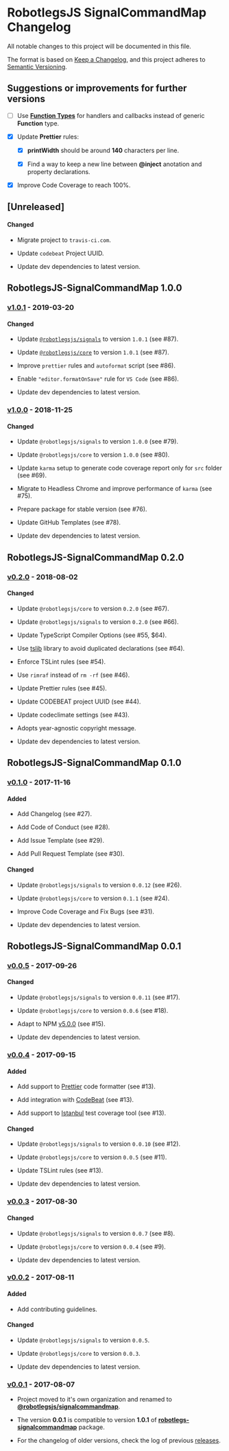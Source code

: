 # RobotlegsJS SignalCommandMap Changelog

All notable changes to this project will be documented in this file.

The format is based on [Keep a Changelog](https://keepachangelog.com/en/1.0.0/),
and this project adheres to [Semantic Versioning](https://semver.org/spec/v2.0.0.html).

## Suggestions or improvements for further versions

- [ ] Use [**Function Types**](https://www.typescriptlang.org/docs/handbook/functions.html) for handlers and callbacks instead of generic **Function** type.

- [x] Update **Prettier** rules:

  - [x] **printWidth** should be around **140** characters per line.

  - [x] Find a way to keep a new line between **@inject** anotation and property declarations.

- [x] Improve Code Coverage to reach 100%.

## [Unreleased]

<!--
Types of changes:

#### Added
- for new features.

#### Changed
- for changes in existing functionality.

#### Deprecated
- for soon-to-be removed features.

#### Removed
- for now removed features.

#### Fixed
- for any bug fixes.

#### Security
- in case of vulnerabilities.
-->

#### Changed

- Migrate project to `travis-ci.com`.

- Update `codebeat` Project UUID.

- Update dev dependencies to latest version.

## RobotlegsJS-SignalCommandMap 1.0.0

### [v1.0.1](https://github.com/RobotlegsJS/RobotlegsJS-SignalCommandMap/releases/tag/1.0.1) - 2019-03-20

#### Changed

- Update [`@robotlegsjs/signals`](https://github.com/RobotlegsJS/SignalsJS) to version `1.0.1` (see #87).

- Update [`@robotlegsjs/core`](https://github.com/RobotlegsJS/RobotlegsJS) to version `1.0.1` (see #87).

- Improve `prettier` rules and `autoformat` script (see #86).

- Enable `"editor.formatOnSave"` rule for `VS Code` (see #86).

- Update dev dependencies to latest version.

### [v1.0.0](https://github.com/RobotlegsJS/RobotlegsJS-SignalCommandMap/releases/tag/1.0.0) - 2018-11-25

#### Changed

- Update `@robotlegsjs/signals` to version `1.0.0` (see #79).

- Update `@robotlegsjs/core` to version `1.0.0` (see #80).

- Update `karma` setup to generate code coverage report only for `src` folder (see #69).

- Migrate to Headless Chrome and improve performance of `karma` (see #75).

- Prepare package for stable version (see #76).

- Update GitHub Templates (see #78).

- Update dev dependencies to latest version.

## RobotlegsJS-SignalCommandMap 0.2.0

### [v0.2.0](https://github.com/RobotlegsJS/RobotlegsJS-SignalCommandMap/releases/tag/0.2.0) - 2018-08-02

#### Changed

- Update `@robotlegsjs/core` to version `0.2.0` (see #67).

- Update `@robotlegsjs/signals` to version `0.2.0` (see #66).

- Update TypeScript Compiler Options (see #55, $64).

- Use [tslib](https://github.com/Microsoft/tslib) library to avoid duplicated declarations (see #64).

- Enforce TSLint rules (see #54).

- Use `rimraf` instead of `rm -rf` (see #46).

- Update Prettier rules (see #45).

- Update CODEBEAT project UUID (see #44).

- Update codeclimate settings (see #43).

- Adopts year-agnostic copyright message.

- Update dev dependencies to latest version.

## RobotlegsJS-SignalCommandMap 0.1.0

### [v0.1.0](https://github.com/RobotlegsJS/RobotlegsJS-SignalCommandMap/releases/tag/0.1.0) - 2017-11-16

#### Added

- Add Changelog (see #27).

- Add Code of Conduct (see #28).

- Add Issue Template (see #29).

- Add Pull Request Template (see #30).

#### Changed

- Update `@robotlegsjs/signals` to version `0.0.12` (see #26).

- Update `@robotlegsjs/core` to version `0.1.1` (see #24).

- Improve Code Coverage and Fix Bugs (see #31).

- Update dev dependencies to latest version.

## RobotlegsJS-SignalCommandMap 0.0.1

### [v0.0.5](https://github.com/RobotlegsJS/RobotlegsJS-SignalCommandMap/releases/tag/0.0.5) - 2017-09-26

#### Changed

- Update `@robotlegsjs/signals` to version `0.0.11` (see #17).

- Update `@robotlegsjs/core` to version `0.0.6` (see #18).

- Adapt to NPM [v5.0.0](http://blog.npmjs.org/post/161081169345/v500) (see #15).

- Update dev dependencies to latest version.

### [v0.0.4](https://github.com/RobotlegsJS/RobotlegsJS-SignalCommandMap/releases/tag/0.0.4) - 2017-09-15

#### Added

- Add support to [Prettier](https://prettier.io) code formatter (see #13).

- Add integration with [CodeBeat](https://codebeat.co) (see #13).

- Add support to [Istanbul](https://istanbul.js.org) test coverage tool (see #13).

#### Changed

- Update `@robotlegsjs/signals` to version `0.0.10` (see #12).

- Update `@robotlegsjs/core` to version `0.0.5` (see #11).

- Update TSLint rules (see #13).

- Update dev dependencies to latest version.

### [v0.0.3](https://github.com/RobotlegsJS/RobotlegsJS-SignalCommandMap/releases/tag/0.0.3) - 2017-08-30

#### Changed

- Update `@robotlegsjs/signals` to version `0.0.7` (see #8).

- Update `@robotlegsjs/core` to version `0.0.4` (see #9).

- Update dev dependencies to latest version.

### [v0.0.2](https://github.com/RobotlegsJS/RobotlegsJS-SignalCommandMap/releases/tag/0.0.2) - 2017-08-11

#### Added

- Add contributing guidelines.

#### Changed

- Update `@robotlegsjs/signals` to version `0.0.5`.

- Update `@robotlegsjs/core` to version `0.0.3`.

- Update dev dependencies to latest version.

### [v0.0.1](https://github.com/RobotlegsJS/RobotlegsJS-SignalCommandMap/releases/tag/0.0.1) - 2017-08-07

- Project moved to it's own organization and renamed to [**@robotlegsjs/signalcommandmap**](https://www.npmjs.com/package/@robotlegsjs/signalcommandmap).

- The version **0.0.1** is compatible to version **1.0.1** of [**robotlegs-signalcommandmap**](https://www.npmjs.com/package/robotlegs-signalcommandmap) package.

- For the changelog of older versions, check the log of previous [releases](https://github.com/GoodgameStudios/RobotlegsJS-SignalCommandMap/releases).
